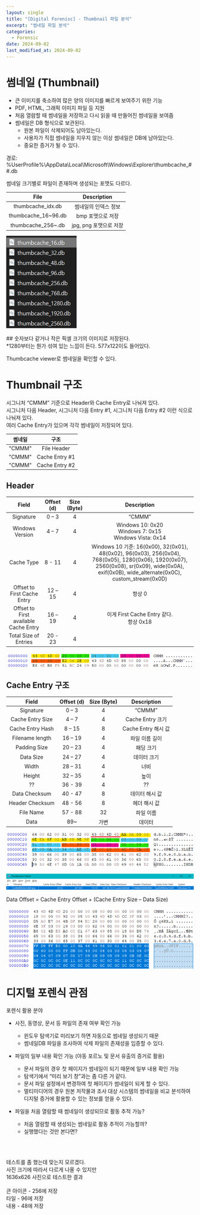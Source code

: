 ```yaml
---
layout: single
title: "[Digital Forenisc] - Thumbnail 파일 분석"
excerpt: "썸네일 파일 분석"
categories:
  - Forensic
date: 2024-09-02
last_modified_at: 2024-09-02
---
```


# 썸네일 (Thumbnail)

-	큰 이미지를 축소하여 많은 양의 이미지를 빠르게 보여주기 위한 기능
-	PDF, HTML, 그래픽 이미지 파일 등 지원
-	처음 열람할 때 썸네일을 저장하고 다시 읽을 때 만들어진 썸네일을 보여줌
-	썸네일은 DB 형식으로 보관된다. 
    - 원본 파일이 삭제되어도 남아있는다.
    - 사용자가 직접 썸네일을 지우지 않는 이상 썸네일은 DB에 남아있는다. 
    - 중요한 증거가 될 수 있다.

경로:<br>
%UserProfile%\AppData\Local\Microsoft\Windows\Explorer\thumbcache_##.db 

썸네일 크기별로 파일이 존재하며 생성되는 포맷도 다르다.<br>

|         File        	|       Description      	|
|:-------------------:	|:----------------------:	|
|  thumbcache_idx.db  	|  썸네일의 인덱스 정보  	|
| thumbcache_16~96.db 	|    bmp 포맷으로 저장   	|
|  thumbcache_256~.db 	| jpg, png 포맷으로 저장 	|


![Thumbnail](/assets/forensic/Thumbnail/Thumbnail.png "Thumbnail")

\#\# 숫자보다 같거나 작은 픽셀 크기의 이미지로 저장된다.<br>
*1280부터는 뭔가 섞여 있는 느낌이 든다. 577x122이도 들어있다. 

Thumbcache viewer로 썸네일을 확인할 수 있다. 

# Thumbnail 구조

시그니처 “CMMM” 기준으로 Header와 Cache Entry로 나눠져 있다. <br>
시그니처 다음 Header, 시그니처 다음 Entry #1, 시그니처 다음 Entry #2 이런 식으로 나눠져 있다.<br> 
여러 Cache Entry가 있으며 각각 썸네일이 저장되어 있다.<br>

| 썸네일 	|      구조      	|
|:------:	|:--------------:	|
| "CMMM" 	|   File Header  	|
| "CMMM" 	| Cache Entry #1 	|
| "CMMM" 	| Cache Entry #2 	|

## Header

|                     Field                    |     Offset (d)    |     Size (Byte)    |                                                                                               Description                                                                                             |
|:--------------------------------------------:|:-----------------:|:------------------:|:-----------------------------------------------------------------------------------------------------------------------------------------------------------------------------------------------------:|
|                   Signature                  |        0 – 3      |          4         |                                                                                                 “CMMM”                                                                                                |
|                Windows Version               |        4 – 7      |          4         |                                                                          Windows 10: 0x20<br> Windows 7: 0x15<br> Windows Vista: 0x14                                                                         |
|                   Cache Type                 |       8 - 11      |          4         |     Windows 10 기준: 16(0x00), 32(0x01), 48(0x02), 96(0x03), 256(0x04), 768(0x05), 1280(0x06), 1920(0x07), 2560(0x08), sr(0x09), wide(0x0A), exif(0x0B), wide_alternate(0x0C), custom_stream(0x0D)    |
|          Offset to First Cache Entry         |       12 – 15     |          4         |                                                                                                 항상 0                                                                                                |
|     Offset to First available Cache Entry    |       16 – 19     |          4         |                                                                                 이게 First Cache Entry 같다.<br> 항상 0x18                                                                               |
|             Total Size of Entries            |       20 - 23     |          4         |                                                                                                                                                                                                       |


![Thumbnail](/assets/forensic/Thumbnail/Header.png "Thumbnail Header")

## Cache Entry 구조


|           Field         |   Offset (d)   |     Size (Byte)    |         Description        |
|:-----------------------:|:--------------:|:------------------:|:--------------------------:|
|         Signature       |      0 – 3     |          4         |            “CMMM”          |
|     Cache Entry Size    |      4 – 7     |          4         |       Cache Entry 크기     |
|     Cache Entry Hash    |      8 – 15    |          8         |     Cache Entry 해시 값    |
|      Filename length    |     16 – 19    |          4         |        파일 이름 길이      |
|       Padding Size      |     20 – 23    |          4         |          패딩 크기         |
|         Data Size       |     24 – 27    |          4         |         데이터 크기        |
|           Width         |     28 – 31    |          4         |             너비           |
|          Height         |     32 – 35    |          4         |             높이           |
|            ??           |     36 - 39    |          4         |              ??            |
|       Data Checksum     |     40 - 47    |          8         |        데이터 해시 값      |
|      Header Checksum    |     48 - 56    |          8         |         헤더 해시 값       |
|         File Name       |     57 - 88    |          32        |          파일 이름         |
|           Data          |       89~      |         가변       |            데이터          |


![Thumbnail](/assets/forensic/Thumbnail/cache_entry.png "Thumbnail Cache Entry")

![Thumbnail](/assets/forensic/Thumbnail/thumbcache_viewer.png "thumbcache_viewer")


Data Offset = Cache Entry Offset + (Cache Entry Size – Data Size)

![Thumbnail](/assets/forensic/Thumbnail/Header+Entry.png "Thumbnail Header+Entry")


# 디지털 포렌식 관점

포렌식 활용 분야
-	사진, 동영상, 문서 등 파일의 존재 여부 확인 가능
    - 윈도우 탐색기로 미리보기 하면 자동으로 썸네일 생성되기 때문
    - 썸네일DB 파일을 조사하여 삭제 파일의 존재성을 입증할 수 있다.

-	파일의 일부 내용 확인 가능 (야동 포르노 및 문서 유출의 증거로 활용)
    - 문서 파일의 경우 첫 페이지가 썸네일이 되기 때문에 일부 내용 확인 가능
    - 탐색기에서 “미리 보기 창”과는 좀 다른 거 같다. 
    - 문서 파일 설정에서 변경하여 첫 페이지가 썸네일이 되게 할 수 있다.
    - 멀티미디어의 경우 원본 저작물과 조사 대상 시스템의 썸네일을 비교 분석하여 디지털 증거에 활용할 수 있는 정보를 얻을 수 있다.

-	파일을 처음 열람할 때 썸네일이 생성되므로 활동 추적 가능?
    - 처음 열람할 때 생성되는 썸네일로 활동 추적이 가능할까?
    - 실행했다는 것만 본다면?

<br>
<br>

테스트를 좀 했는데 맞는지 모르겠다.<br> 사진 크기에 따라서 다르게 나올 수 있지만<br>
1636x626 사진으로 테스트한 결과<br>  
큰 아이콘 - 256에 저장<br>
타일 - 96에 저장<br>
내용 - 48에 저장<br>

